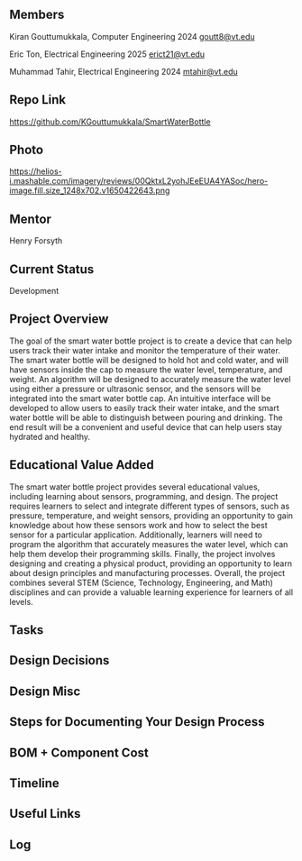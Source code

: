 ## Members

Kiran Gouttumukkala, Computer Engineering 2024
goutt8@vt.edu

Eric Ton, Electrical Engineering 2025
erict21@vt.edu

Muhammad Tahir, Electrical Engineering 2024
mtahir@vt.edu

## Repo Link
https://github.com/KGouttumukkala/SmartWaterBottle

## Photo
https://helios-i.mashable.com/imagery/reviews/00QktxL2yohJEeEUA4YASoc/hero-image.fill.size_1248x702.v1650422643.png

## Mentor
Henry Forsyth

## Current Status
Development

## Project Overview

The goal of the smart water bottle project is to create a device that can help users track their water intake and monitor the temperature of their water. The smart water bottle will be designed to hold hot and cold water, and will have sensors inside the cap to measure the water level, temperature, and weight. An algorithm will be designed to accurately measure the water level using either a pressure or ultrasonic sensor, and the sensors will be integrated into the smart water bottle cap. An intuitive interface will be developed to allow users to easily track their water intake, and the smart water bottle will be able to distinguish between pouring and drinking. The end result will be a convenient and useful device that can help users stay hydrated and healthy.

## Educational Value Added

The smart water bottle project provides several educational values, including learning about sensors, programming, and design. The project requires learners to select and integrate different types of sensors, such as pressure, temperature, and weight sensors, providing an opportunity to gain knowledge about how these sensors work and how to select the best sensor for a particular application. Additionally, learners will need to program the algorithm that accurately measures the water level, which can help them develop their programming skills. Finally, the project involves designing and creating a physical product, providing an opportunity to learn about design principles and manufacturing processes. Overall, the project combines several STEM (Science, Technology, Engineering, and Math) disciplines and can provide a valuable learning experience for learners of all levels.

## Tasks

<!-- Your Text Here. See Example above -->

## Design Decisions

<!-- Your Text Here. See Example above -->

## Design Misc

<!-- Your Text Here. See Example above -->

## Steps for Documenting Your Design Process

<!-- Your Text Here. See Example above -->

## BOM + Component Cost

<!-- Your Text Here. See Example above -->

## Timeline

<!-- Your Text Here. See Example above -->

## Useful Links

<!-- Your Text Here. See Example above -->

## Log

<!-- Your Text Here. See Example above -->
